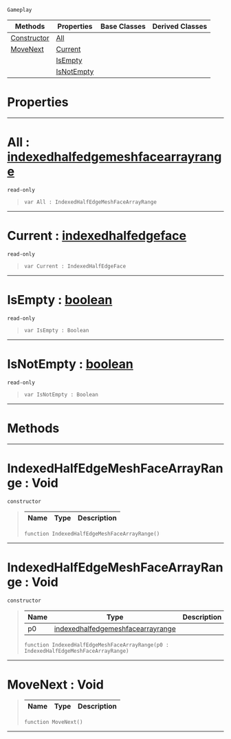  `Gameplay`

|Methods|Properties|Base Classes|Derived Classes|
|---|---|---|---|
|[ Constructor](https://github.com/dragonCASTjosh/PlasmaDocs/blob/master/code_reference/class_reference/indexedhalfedgemeshfacearrayrange.markdown#indexedhalfedgemeshfacea)|[ All](https://github.com/dragonCASTjosh/PlasmaDocs/blob/master/code_reference/class_reference/indexedhalfedgemeshfacearrayrange.markdown#all-plasma-engine-document)| | |
|[ MoveNext](https://github.com/dragonCASTjosh/PlasmaDocs/blob/master/code_reference/class_reference/indexedhalfedgemeshfacearrayrange.markdown#movenext-void)|[ Current](https://github.com/dragonCASTjosh/PlasmaDocs/blob/master/code_reference/class_reference/indexedhalfedgemeshfacearrayrange.markdown#current-plasma-engine-docu)| | |
| |[ IsEmpty](https://github.com/dragonCASTjosh/PlasmaDocs/blob/master/code_reference/class_reference/indexedhalfedgemeshfacearrayrange.markdown#isempty-plasma-engine-docu)| | |
| |[ IsNotEmpty](https://github.com/dragonCASTjosh/PlasmaDocs/blob/master/code_reference/class_reference/indexedhalfedgemeshfacearrayrange.markdown#isnotempty-plasma-engine-d)| | |


 #  Properties


---  
 #  All : [indexedhalfedgemeshfacearrayrange](https://github.com/dragonCASTjosh/PlasmaDocs/blob/master/code_reference/class_reference/indexedhalfedgemeshfacearrayrange.markdown)

 `read-only`

> 
> ``` lang=cpp, name=Lightning
> var All : IndexedHalfEdgeMeshFaceArrayRange


---  
 #  Current : [indexedhalfedgeface](https://github.com/dragonCASTjosh/PlasmaDocs/blob/master/code_reference/class_reference/indexedhalfedgeface.markdown)

 `read-only`

> 
> ``` lang=cpp, name=Lightning
> var Current : IndexedHalfEdgeFace


---  
 #  IsEmpty : [boolean](https://github.com/dragonCASTjosh/PlasmaDocs/blob/master/code_reference/lightning_base_types/boolean.markdown)

 `read-only`

> 
> ``` lang=cpp, name=Lightning
> var IsEmpty : Boolean


---  
 #  IsNotEmpty : [boolean](https://github.com/dragonCASTjosh/PlasmaDocs/blob/master/code_reference/lightning_base_types/boolean.markdown)

 `read-only`

> 
> ``` lang=cpp, name=Lightning
> var IsNotEmpty : Boolean


---  
 #  Methods


---  
 #  IndexedHalfEdgeMeshFaceArrayRange : Void

 `constructor`

> 
> |Name|Type|Description|
> |---|---|---|
> ``` lang=cpp, name=Lightning
> function IndexedHalfEdgeMeshFaceArrayRange()
> ``` 


---  
 #  IndexedHalfEdgeMeshFaceArrayRange : Void

 `constructor`

> 
> |Name|Type|Description|
> |---|---|---|
> |p0|[indexedhalfedgemeshfacearrayrange](https://github.com/dragonCASTjosh/PlasmaDocs/blob/master/code_reference/class_reference/indexedhalfedgemeshfacearrayrange.markdown)| |
> ``` lang=cpp, name=Lightning
> function IndexedHalfEdgeMeshFaceArrayRange(p0 : IndexedHalfEdgeMeshFaceArrayRange)
> ``` 


---  
 #  MoveNext : Void

> 
> |Name|Type|Description|
> |---|---|---|
> ``` lang=cpp, name=Lightning
> function MoveNext()
> ``` 


---  
 

 